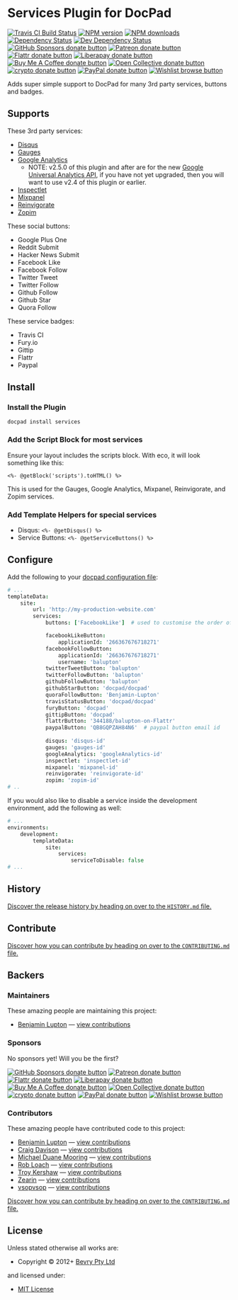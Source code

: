 <!-- TITLE/ -->

<h1>Services Plugin for DocPad</h1>

<!-- /TITLE -->


<!-- BADGES/ -->

<span class="badge-travisci"><a href="http://travis-ci.com/docpad/docpad-plugin-services" title="Check this project's build status on TravisCI"><img src="https://img.shields.io/travis/com/docpad/docpad-plugin-services/master.svg" alt="Travis CI Build Status" /></a></span>
<span class="badge-npmversion"><a href="https://npmjs.org/package/docpad-plugin-services" title="View this project on NPM"><img src="https://img.shields.io/npm/v/docpad-plugin-services.svg" alt="NPM version" /></a></span>
<span class="badge-npmdownloads"><a href="https://npmjs.org/package/docpad-plugin-services" title="View this project on NPM"><img src="https://img.shields.io/npm/dm/docpad-plugin-services.svg" alt="NPM downloads" /></a></span>
<span class="badge-daviddm"><a href="https://david-dm.org/docpad/docpad-plugin-services" title="View the status of this project's dependencies on DavidDM"><img src="https://img.shields.io/david/docpad/docpad-plugin-services.svg" alt="Dependency Status" /></a></span>
<span class="badge-daviddmdev"><a href="https://david-dm.org/docpad/docpad-plugin-services#info=devDependencies" title="View the status of this project's development dependencies on DavidDM"><img src="https://img.shields.io/david/dev/docpad/docpad-plugin-services.svg" alt="Dev Dependency Status" /></a></span>
<br class="badge-separator" />
<span class="badge-githubsponsors"><a href="https://github.com/sponsors/balupton" title="Donate to this project using GitHub Sponsors"><img src="https://img.shields.io/badge/github-donate-yellow.svg" alt="GitHub Sponsors donate button" /></a></span>
<span class="badge-patreon"><a href="https://patreon.com/bevry" title="Donate to this project using Patreon"><img src="https://img.shields.io/badge/patreon-donate-yellow.svg" alt="Patreon donate button" /></a></span>
<span class="badge-flattr"><a href="https://flattr.com/profile/balupton" title="Donate to this project using Flattr"><img src="https://img.shields.io/badge/flattr-donate-yellow.svg" alt="Flattr donate button" /></a></span>
<span class="badge-liberapay"><a href="https://liberapay.com/bevry" title="Donate to this project using Liberapay"><img src="https://img.shields.io/badge/liberapay-donate-yellow.svg" alt="Liberapay donate button" /></a></span>
<span class="badge-buymeacoffee"><a href="https://buymeacoffee.com/balupton" title="Donate to this project using Buy Me A Coffee"><img src="https://img.shields.io/badge/buy%20me%20a%20coffee-donate-yellow.svg" alt="Buy Me A Coffee donate button" /></a></span>
<span class="badge-opencollective"><a href="https://opencollective.com/bevry" title="Donate to this project using Open Collective"><img src="https://img.shields.io/badge/open%20collective-donate-yellow.svg" alt="Open Collective donate button" /></a></span>
<span class="badge-crypto"><a href="https://bevry.me/crypto" title="Donate to this project using Cryptocurrency"><img src="https://img.shields.io/badge/crypto-donate-yellow.svg" alt="crypto donate button" /></a></span>
<span class="badge-paypal"><a href="https://bevry.me/paypal" title="Donate to this project using Paypal"><img src="https://img.shields.io/badge/paypal-donate-yellow.svg" alt="PayPal donate button" /></a></span>
<span class="badge-wishlist"><a href="https://bevry.me/wishlist" title="Buy an item on our wishlist for us"><img src="https://img.shields.io/badge/wishlist-donate-yellow.svg" alt="Wishlist browse button" /></a></span>

<!-- /BADGES -->


Adds super simple support to DocPad for many 3rd party services, buttons and badges.


## Supports

These 3rd party services:

- [Disqus](http://disqus.com/)
- [Gauges](http://gaug.es/)
- [Google Analytics](http://www.google.com.au/analytics/)
	- NOTE: v2.5.0 of this plugin and after are for the new [Google Universal Analytics API](https://developers.google.com/analytics/devguides/collection/upgrade/), if you have not yet upgraded, then you will want to use v2.4 of this plugin or earlier.
- [Inspectlet](http://www.inspectlet.com/)
- [Mixpanel](https://mixpanel.com/)
- [Reinvigorate](https://www.reinvigorate.net/)
- [Zopim](http://zopim.com/)

These social buttons:

- Google Plus One
- Reddit Submit
- Hacker News Submit
- Facebook Like
- Facebook Follow
- Twitter Tweet
- Twitter Follow
- Github Follow
- Github Star
- Quora Follow

These service badges:

- Travis CI
- Fury.io
- Gittip
- Flattr
- Paypal


## Install

### Install the Plugin

```
docpad install services
```

### Add the Script Block for most services

Ensure your layout includes the scripts block. With eco, it will look something like this:

```
<%- @getBlock('scripts').toHTML() %>
```

This is used for the Gauges, Google Analytics, Mixpanel, Reinvigorate, and Zopim services.


### Add Template Helpers for special services

- Disqus: `<%- @getDisqus() %>`
- Service Buttons: `<%- @getServiceButtons() %>`


## Configure

Add the following to your [docpad configuration file](http://docpad.org/docs/config/):

``` coffee
# ...
templateData:
	site:
		url: 'http://my-production-website.com'
		services:
			buttons: ['FacebookLike']  # used to customise the order of the buttons

			facebookLikeButton:
				applicationId: '266367676718271'
			facebookFollowButton:
				applicationId: '266367676718271'
				username: 'balupton'
			twitterTweetButton: 'balupton'
			twitterFollowButton: 'balupton'
			githubFollowButton: 'balupton'
			githubStarButton: 'docpad/docpad'
			quoraFollowButton: 'Benjamin-Lupton'
			travisStatusButton: 'docpad/docpad'
			furyButton: 'docpad'
			gittipButton: 'docpad'
			flattrButton: '344188/balupton-on-Flattr'
			paypalButton: 'QB8GQPZAH84N6'  # paypal button email id
			
			disqus: 'disqus-id'
			gauges: 'gauges-id'
			googleAnalytics: 'googleAnalytics-id'
			inspectlet: 'inspectlet-id'
			mixpanel: 'mixpanel-id'
			reinvigorate: 'reinvigorate-id'
			zopim: 'zopim-id'
# ..
```

If you would also like to disable a service inside the development environment, add the following as well:

``` coffee
# ...
environments:
	development:
		templateData:
			site:
				services:
					serviceToDisable: false
# ...
```








<!-- HISTORY/ -->

<h2>History</h2>

<a href="https://github.com/docpad/docpad-plugin-services/blob/master/HISTORY.md#files">Discover the release history by heading on over to the <code>HISTORY.md</code> file.</a>

<!-- /HISTORY -->


<!-- CONTRIBUTE/ -->

<h2>Contribute</h2>

<a href="https://github.com/docpad/docpad-plugin-services/blob/master/CONTRIBUTING.md#files">Discover how you can contribute by heading on over to the <code>CONTRIBUTING.md</code> file.</a>

<!-- /CONTRIBUTE -->


<!-- BACKERS/ -->

<h2>Backers</h2>

<h3>Maintainers</h3>

These amazing people are maintaining this project:

<ul><li><a href="https://github.com/balupton">Benjamin Lupton</a> — <a href="https://github.com/docpad/docpad-plugin-services/commits?author=balupton" title="View the GitHub contributions of Benjamin Lupton on repository docpad/docpad-plugin-services">view contributions</a></li></ul>

<h3>Sponsors</h3>

No sponsors yet! Will you be the first?

<span class="badge-githubsponsors"><a href="https://github.com/sponsors/balupton" title="Donate to this project using GitHub Sponsors"><img src="https://img.shields.io/badge/github-donate-yellow.svg" alt="GitHub Sponsors donate button" /></a></span>
<span class="badge-patreon"><a href="https://patreon.com/bevry" title="Donate to this project using Patreon"><img src="https://img.shields.io/badge/patreon-donate-yellow.svg" alt="Patreon donate button" /></a></span>
<span class="badge-flattr"><a href="https://flattr.com/profile/balupton" title="Donate to this project using Flattr"><img src="https://img.shields.io/badge/flattr-donate-yellow.svg" alt="Flattr donate button" /></a></span>
<span class="badge-liberapay"><a href="https://liberapay.com/bevry" title="Donate to this project using Liberapay"><img src="https://img.shields.io/badge/liberapay-donate-yellow.svg" alt="Liberapay donate button" /></a></span>
<span class="badge-buymeacoffee"><a href="https://buymeacoffee.com/balupton" title="Donate to this project using Buy Me A Coffee"><img src="https://img.shields.io/badge/buy%20me%20a%20coffee-donate-yellow.svg" alt="Buy Me A Coffee donate button" /></a></span>
<span class="badge-opencollective"><a href="https://opencollective.com/bevry" title="Donate to this project using Open Collective"><img src="https://img.shields.io/badge/open%20collective-donate-yellow.svg" alt="Open Collective donate button" /></a></span>
<span class="badge-crypto"><a href="https://bevry.me/crypto" title="Donate to this project using Cryptocurrency"><img src="https://img.shields.io/badge/crypto-donate-yellow.svg" alt="crypto donate button" /></a></span>
<span class="badge-paypal"><a href="https://bevry.me/paypal" title="Donate to this project using Paypal"><img src="https://img.shields.io/badge/paypal-donate-yellow.svg" alt="PayPal donate button" /></a></span>
<span class="badge-wishlist"><a href="https://bevry.me/wishlist" title="Buy an item on our wishlist for us"><img src="https://img.shields.io/badge/wishlist-donate-yellow.svg" alt="Wishlist browse button" /></a></span>

<h3>Contributors</h3>

These amazing people have contributed code to this project:

<ul><li><a href="https://github.com/balupton">Benjamin Lupton</a> — <a href="https://github.com/docpad/docpad-plugin-services/commits?author=balupton" title="View the GitHub contributions of Benjamin Lupton on repository docpad/docpad-plugin-services">view contributions</a></li>
<li><a href="https://github.com/davisonio">Craig Davison</a> — <a href="https://github.com/docpad/docpad-plugin-services/commits?author=davisonio" title="View the GitHub contributions of Craig Davison on repository docpad/docpad-plugin-services">view contributions</a></li>
<li><a href="https://github.com/mikeumus">Michael Duane Mooring</a> — <a href="https://github.com/docpad/docpad-plugin-services/commits?author=mikeumus" title="View the GitHub contributions of Michael Duane Mooring on repository docpad/docpad-plugin-services">view contributions</a></li>
<li><a href="https://github.com/RobLoach">Rob Loach</a> — <a href="https://github.com/docpad/docpad-plugin-services/commits?author=RobLoach" title="View the GitHub contributions of Rob Loach on repository docpad/docpad-plugin-services">view contributions</a></li>
<li><a href="https://github.com/troykershaw">Troy Kershaw</a> — <a href="https://github.com/docpad/docpad-plugin-services/commits?author=troykershaw" title="View the GitHub contributions of Troy Kershaw on repository docpad/docpad-plugin-services">view contributions</a></li>
<li><a href="https://github.com/Zearin">Zearin</a> — <a href="https://github.com/docpad/docpad-plugin-services/commits?author=Zearin" title="View the GitHub contributions of Zearin on repository docpad/docpad-plugin-services">view contributions</a></li>
<li><a href="https://github.com/vsopvsop">vsopvsop</a> — <a href="https://github.com/docpad/docpad-plugin-services/commits?author=vsopvsop" title="View the GitHub contributions of vsopvsop on repository docpad/docpad-plugin-services">view contributions</a></li></ul>

<a href="https://github.com/docpad/docpad-plugin-services/blob/master/CONTRIBUTING.md#files">Discover how you can contribute by heading on over to the <code>CONTRIBUTING.md</code> file.</a>

<!-- /BACKERS -->


<!-- LICENSE/ -->

<h2>License</h2>

Unless stated otherwise all works are:

<ul><li>Copyright &copy; 2012+ <a href="http://bevry.me">Bevry Pty Ltd</a></li></ul>

and licensed under:

<ul><li><a href="http://spdx.org/licenses/MIT.html">MIT License</a></li></ul>

<!-- /LICENSE -->
